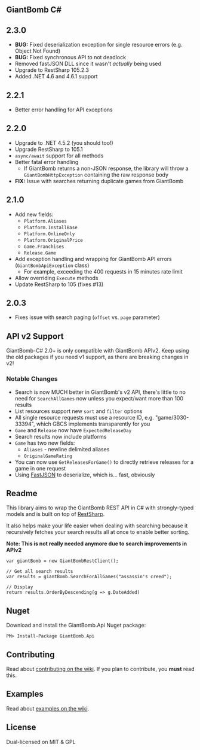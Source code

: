 GiantBomb C#
------------

## 2.3.0

- **BUG:** Fixed deserialization exception for single resource errors (e.g. Object Not Found)
- **BUG:** Fixed synchronous API to not deadlock
- Removed fastJSON DLL since it wasn't *actually* being used
- Upgrade to RestSharp 105.2.3
- Added .NET 4.6 and 4.6.1 support

## 2.2.1

- Better error handling for API exceptions

## 2.2.0

- Upgrade to .NET 4.5.2 (you should too!)
- Upgrade RestSharp to 105.1
- `async/await` support for all methods
- Better fatal error handling
  - If GiantBomb returns a non-JSON response, the library will throw a `GiantBombHttpException`
    containing the raw response body
- **FIX:** Issue with searches returning duplicate games from GiantBomb

## 2.1.0

- Add new fields:
    - `Platform.Aliases`
    - `Platform.InstallBase`
    - `Platform.OnlineOnly`
    - `Platform.OriginalPrice`
    - `Game.Franchises`
    - `Release.Game`
- Add exception handling and wrapping for GiantBomb API errors (`GiantBombApiException` class)
    - For example, exceeding the 400 requests in 15 minutes rate limit
- Allow overriding `Execute` methods
- Update RestSharp to 105 (fixes #13)

## 2.0.3

- Fixes issue with search paging (`offset` vs. `page` parameter)

## API v2 Support

GiantBomb-C# 2.0+ is only compatible with GiantBomb APIv2. Keep using the old packages if you need v1 support, as there are breaking changes in v2!

### Notable Changes

* Search is now MUCH better in GiantBomb's v2 API, there's little to no need for `SearchAllGames` now unless you expect/want more than 100 results
* List resources support new `sort` and `filter` options
* All single resource requests must use a resource ID, e.g. "game/3030-33394", which GBCS implements transparently for you
* `Game` and `Release` now have `ExpectedReleaseDay`
* Search results now include platforms
* `Game` has two new fields:
	- `Aliases` - newline delimited aliases
	- `OriginalGameRating`
* You can now use `GetReleasesForGame()` to directly retrieve releases for a game in one request
* Using [FastJSON](http://www.codeproject.com/Articles/159450/fastJSON) to deserialize, which is... fast, obviously

## Readme

This library aims to wrap the GiantBomb REST API in C# with strongly-typed models and is built on top of [RestSharp](https://github.com/johnsheehan/RestSharp).

It also helps make your life easier when dealing with searching because it recursively fetches your search results all at once to enable better sorting.

**Note: This is not really needed anymore due to search improvements in APIv2**

	var giantBomb = new GiantBombRestClient();

	// Get all search results
	var results = giantBomb.SearchForAllGames("assassin's creed");

	// Display
	return results.OrderByDescending(g => g.DateAdded)


## Nuget
Download and install the GiantBomb.Api Nuget package:

	PM> Install-Package GiantBomb.Api

## Contributing
Read about [contributing on the wiki](https://github.com/kamranayub/GiantBomb-CSharp/wiki). If you plan to contribute, you **must** read this.

## Examples
Read about [examples on the wiki](https://github.com/kamranayub/GiantBomb-CSharp/wiki).

## License
Dual-licensed on MIT & GPL
